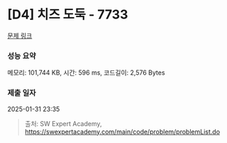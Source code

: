 # [D4] 치즈 도둑 - 7733 

[문제 링크](https://swexpertacademy.com/main/code/problem/problemDetail.do?contestProbId=AWrDOdQqRCUDFARG) 

### 성능 요약

메모리: 101,744 KB, 시간: 596 ms, 코드길이: 2,576 Bytes

### 제출 일자

2025-01-31 23:35



> 출처: SW Expert Academy, https://swexpertacademy.com/main/code/problem/problemList.do